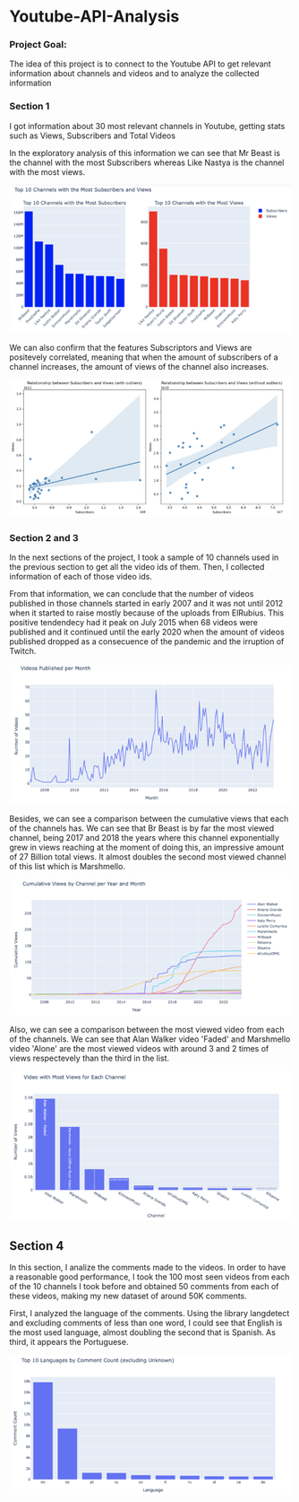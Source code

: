 # Youtube-API-Analysis

### Project Goal:
The idea of this project is to connect to the Youtube API to get relevant information about channels and videos and to analyze the collected information

### Section 1
I got information about 30 most relevant channels in Youtube, getting stats such as Views, Subscribers and Total Videos

In the exploratory analysis of this information we can see that Mr Beast is the channel with the most Subscribers whereas Like Nastya is the channel with the most views. 

![Subscriptions and Views Comparison](Images/Subscriptrors-and-Views.png)

We can also confirm that the features Subscriptors and Views are positevely correlated, meaning that when the amount of subscribers of a channel increases, the amount of views of the channel also increases.

![Subscriptions and Views Correlation](Images/Subcriptors-Views-Correlation.png)


### Section 2 and 3
In the next sections of the project, I took a sample of 10 channels used in the previous section to get all the video ids of them. Then, I collected information of each of those video ids.

From that information, we can conclude that the number of videos published in those channels started in early 2007 and it was not until 2012 when it started to raise mostly because of the uploads from ElRubius. This positive tendendecy had it peak on July 2015 when 68 videos were published and it continued until the early 2020 when the amount of videos published dropped as a consecuence of the pandemic and the irruption of Twitch.

![Published Videos Time Series](Images/Published-videos-time-series.png)

Besides, we can see a comparison between the cumulative views that each of the channels has. We can see that Br Beast is by far the most viewed channel, being 2017 and 2018 the years where this channel exponentially grew in views reaching at the moment of doing this, an impressive amount of 27 Billion total views. It almost doubles the second most viewed channel of this list which is Marshmello.

![Cumulative Views by Channel](Images/Cumulative-Views-ByChannel.png)

Also, we can see a comparison between the most viewed video from each of the channels. We can see that Alan Walker video 'Faded' and Marshmello video 'Alone' are the most viewed videos with around 3 and 2 times of views respectevely than the third in the list.

![Most Viewed Videos by Channel](Images/Most-Viewed-videos-ByChannel.png)

## Section 4
In this section, I analize the comments made to the videos. In order to have a reasonable good performance, I took the 100 most seen videos from each of the 10 channels I took before and obtained 50 comments from each of these videos, making my new dataset of around 50K comments.

First, I analyzed the language of the comments. Using the library langdetect and excluding comments of less than one word, I could see that English is the most used language, almost doubling the second that is Spanish. As third, it appears the Portuguese.

![Comments by Language](Images/comments-languages.png)
